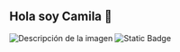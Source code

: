 ## Hola soy Camila 👋

<img src="" alt="Descripción de la imagen">
<img alt="Static Badge" src="https://img.shields.io/badge/Pasatiempos%20?logoColor=yellow">

<!--
Here are some ideas to get you started:

- 🔭 I’m currently working on ...
- 🌱 I’m currently learning ...
- 👯 I’m looking to collaborate on ...
- 🤔 I’m looking for help with ...
- 💬 Ask me about ...
- 📫 How to reach me: ...
- 😄 Pronouns: ...
- ⚡ Fun fact: ...
-->
